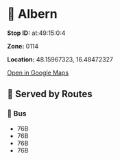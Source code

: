 # 🚉 Albern


**Stop ID:** at:49:15:0:4

**Zone:** 0114

**Location:** 48.15967323, 16.48472327

[Open in Google Maps](https://www.google.com/maps?q=48.15967323,16.48472327)

## 🚆 Served by Routes

### 🚌 Bus
- 76B
- 76B
- 76B
- 76B